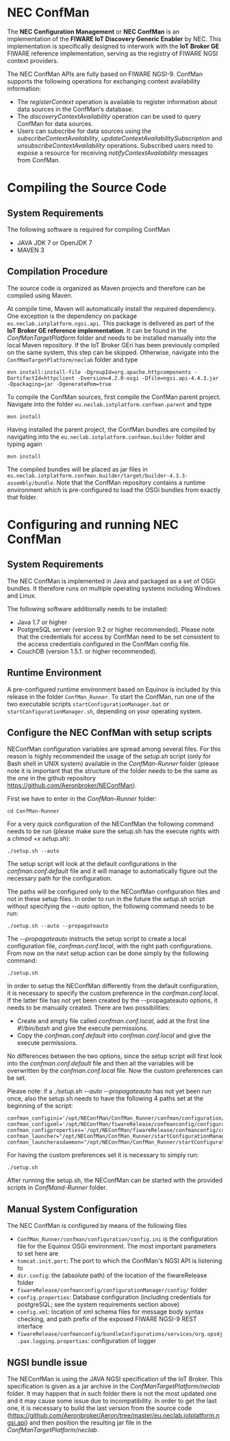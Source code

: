 NEC ConfMan
==

The **NEC Configuration Management** or **NEC ConfMan** is an implementation of the **FIWARE IoT Discovery Generic Enabler** by NEC. This implementation is specifically designed to interwork with the **IoT Broker GE** FIWARE reference implementation, serving as the registry of FIWARE NGSI context providers.

The NEC ConfMan APIs are fully based on FIWARE NGSI-9. ConfMan supports the following operations for exchanging context availability information:
* The *registerContext* operation is available to register information about data sources in the ConfMan's database.
* The *discoveryContextAvailability* operation can be used to query ConfMan for data sources.
* Users can subscribe for data sources using the *subscribeContextAvailability*, *updateContextAvailabilitySubscription* and *unsubscribeContextAvailability* operations. Subscribed users need to expose a resource for receiving *notifyContextAvailability* messages from ConfMan.

Compiling the Source Code
==

System Requirements
--
The following software is required for compiling ConfMan
* JAVA JDK 7 or OpenJDK 7
* MAVEN 3

Compilation Procedure
--
The source code is organized as Maven projects and therefore can be compiled using Maven. 

At compile time, Maven will automatically install the required dependency. One exception is the dependency on package `eu.neclab.iotplatform.ngsi.api`. This package is delivered as part of the **IoT Broker GE reference implementation**. It can be found in the *ConfManTargetPlatform* folder and needs to be installed manually into the local Maven repository. If the IoT Broker GEri has been previously compiled on the same system, this step can be skipped. Otherwise, navigate into the `ConfManTargetPlatform/neclab` folder and type

```
mvn install:install-file -DgroupId=org.apache.httpcomponents -DartifactId=httpclient -Dversion=4.2.0-osgi -Dfile=ngsi.api-4.4.3.jar -Dpackaging=jar -DgeneratePom=true
```

To compile the ConfMan sources, first compile the ConfMan parent project. Navigate into the folder `eu.neclab.iotplatform.confman.parent` and type

```
mvn install
```

Having installed the parent project, the ConfMan bundles are compiled by navigating into the `eu.neclab.iotplatform.confman.builder` folder and typing again

```
mvn install
```

The compiled bundles will be placed as jar files in `eu.neclab.iotplatform.confman.builder/target/builder-4.3.3-assembly/bundle`. Note that the ConfMan repository contains a runtime environment which is pre-configured to load the OSGi bundles from exactly that folder.


Configuring and running NEC ConfMan
==


System Requirements
--
The NEC ConfMan is implemented in Java and packaged as a set of OSGi bundles. It therefore runs on multiple operating systems including Windows and Linux.

The following software additionally needs to be installed:
* Java 1.7 or higher
* PostgreSQL server (version 9.2 or higher recommended). Please note that the credentials for access by ConfMan need to be set consistent to the access credentials configured in the ConfMan config file.
* CouchDB (version 1.5.1. or higher recommended).

Runtime Environment
--
A pre-configured runtime environment based on Equinox is included by this release in the folder `ConfMan_Runner`. To start the ConfMan, run one of the two executable scripts `startConfigurationManager.bat` or `startConfigurationManager.sh`, depending on your operating system.


Configure the NEC ConfMan with setup scripts
---
NEConfMan configuration variables are spread among several files. For this reason is highly recommended the usage of the *setup.sh* script (only for Bash shell in UNIX system) available in the *ConfMan-Runner* folder (please note it is important that the structure of the folder needs to be the same as the one in the github repository https://github.com/Aeronbroker/NEConfMan).

First we have to enter in the *ConfMan-Runner* folder:
```
cd ConfMan-Runner
```

For a very quick configuration of the NEConfMan the following command needs to be run (please make sure the setup.sh has the execute rights with a *chmod +x setup.sh*):
```
./setup.sh --auto
```

The setup script will look at the default configurations in the *confman.conf.default* file and it will manage to automatically figure out the necessary path for the configuration.

The paths will be configured only to the NEConfMan configuration files and not in these setup files. In order to run in the future the *setup.sh* script without specifying the *--auto* option, the following command needs to be run:
```
./setup.sh --auto --propagateauto
```

The *--propagateauto* instructs the setup script to create a local configuration file, *confman.conf.local*, with the right path configurations. From now on the next setup action can be done simply by the following command:
```
./setup.sh
```

In order to setup the NEConfMan differently from the default configuration, it is necessary to specify the custom preference in the *confman.conf.local*. If the latter file has not yet been created by the --propagateauto options, it needs to be manually created. There are two possibilities:
* Create and empty file called *confman.conf.local*, add at the first line *#!/bin/bash* and give the execute permissions.
* Copy the *confman.conf.default* into *confman.conf.local* and give the execute permissions.

No differences between the two options, since the setup script will first look into the *confman.conf.default* file and then all the variables will be overwritten by the *confman.conf.local* file.
Now the custom preferences can be set.

Please note: if a *./setup.sh --auto --propagateauto* has not yet been run once, also the setup.sh needs to have the following 4 paths set at the beginning of the script:
```
confman_configini='/opt/NEConfMan/ConfMan_Runner/confman/configuration/config.ini'
confman_configxml='/opt/NEConfMan/fiwareRelease/confmanconfig/configurationManager/config/config.xml'
confman_configproperties='/opt/NEConfMan/fiwareRelease/confmanconfig/configurationManager/config/config.properties'
confman_launcher="/opt/NEConfMan/ConfMan_Runner/startConfigurationManager.sh"
confman_launcherasdaemon="/opt/NEConfMan/ConfMan_Runner/startConfigurationManager_as_daemon.sh"

```

For having the custom preferences set it is necessary to simply run:
```
./setup.sh
```

After running the setup.sh, the NEConfMan can be started with the provided scripts in *ConfMand-Runner* folder.

Manual System Configuration
---
The NEC ConfMan is configured by means of the following files
* `ConfMan_Runner/confman/configuration/config.ini` is the configuration file for the Equinox OSGi environment. The most important parameters to set here are
 * `tomcat.init.port`: The port to which the ConfMan's NGSI API is listening to
 * `dir.config`: the (absolute path) of the location of the fiwareRelease folder
* `fiwareRelease/confmanconfig/configurationManager/config/` folder
 * `config.properties`: Database configuration (including credentials for postgreSQL; see the system requirements section above)
 * `config.xml`: location of xml schema files for message body syntax checking, and path prefix of the exposed FIWARE NGSI-9 REST interface
*  `fiwareRelease/confmanconfig/bundleConfigurations/services/org.ops4j.pax.logging.properties`: configuration of logger

NGSI bundle issue
---
The NEConfMan is using the JAVA NGSI specification of the IoT Broker. This specification is given as a jar archive in the *ConfManTargetPlatform/neclab* folder. 
It may happen that in such folder there is not the most updated one and it may cause some issue due to incompatibility. In order to get the last one, it is necessary to build the last version from the source code (https://github.com/Aeronbroker/Aeron/tree/master/eu.neclab.iotplatform.ngsi.api) and then position the resulting jar file in the *ConfManTargetPlatform/neclab*.
